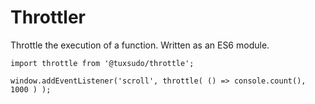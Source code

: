 # Throttler

Throttle the execution of a function. Written as an ES6 module.


```
import throttle from '@tuxsudo/throttle';

window.addEventListener('scroll', throttle( () => console.count(), 1000 ) );
```
